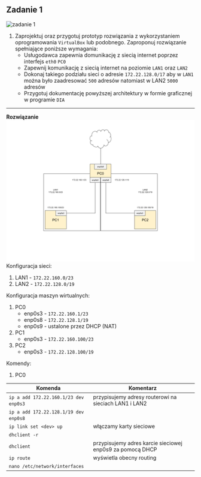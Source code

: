 Zadanie 1
---------

![zadanie 1](zadanie-1.svg)

1. Zaprojektuj oraz przygotuj prototyp rozwiązania z wykorzystaniem oprogramowania ``VirtualBox`` lub podobnego. 
Zaproponuj rozwiązanie spełniające poniższe wymagania:
   * Usługodawca zapewnia domunikację z siecią internet poprzez interfejs ``eth0`` ``PC0``
   * Zapewnij komunikację z siecią internet na poziomie ``LAN1`` oraz ``LAN2``
   * Dokonaj takiego podziału sieci o adresie ``172.22.128.0/17`` aby w ``LAN1`` można było zaadresować ``500`` adresów natomiast w LAN2 ``5000`` adresów    
   * Przygotuj dokumentację powyższej architektury w formie graficznej w programie ``DIA``
 
---------
**Rozwiązanie**
![network image](network.png)
Konfiguracja sieci:
1. LAN1 - ``172.22.160.0/23``
2. LAN2 - ``172.22.128.0/19``

Konfiguracja maszyn wirtualnych:
1. PC0
    * enp0s3 - ``172.22.160.1/23``
    * enp0s8 - ``172.22.128.1/19``
    * enp0s9 - ustalone przez DHCP (NAT)
2. PC1
    * enp0s3 - ``172.22.160.100/23``
3. PC2
    * enp0s3 - ``172.22.128.100/19``
  
Komendy:
1. PC0

  | Komenda                                 | Komentarz                                                 |
  |-----------------------------------------|-----------------------------------------------------------|
  | ``ip a add 172.22.160.1/23 dev enp0s3`` | przypisujemy adresy routerowi na sieciach LAN1 i LAN2     |
  | ``ip a add 172.22.128.1/19 dev enp0s8`` |                                                           |
  | ``ip link set <dev> up``                | włączamy karty sieciowe                                   | 
  | ``dhclient -r``                         |                                                           |
  | ``dhclient``                            | przypisujemy adres karcie sieciowej enp0s9 za pomocą DHCP |
  | ``ip route``                            | wyświetla obecny routing                                  |
  | ``nano /etc/network/interfaces``        |                                                           |
